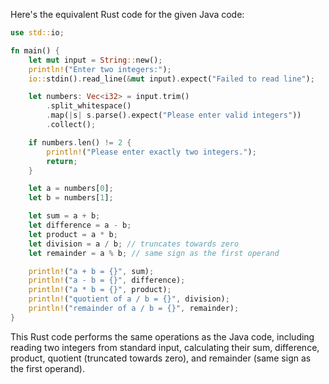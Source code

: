  Here's the equivalent Rust code for the given Java code:

```rust
use std::io;

fn main() {
    let mut input = String::new();
    println!("Enter two integers:");
    io::stdin().read_line(&mut input).expect("Failed to read line");

    let numbers: Vec<i32> = input.trim()
        .split_whitespace()
        .map(|s| s.parse().expect("Please enter valid integers"))
        .collect();

    if numbers.len() != 2 {
        println!("Please enter exactly two integers.");
        return;
    }

    let a = numbers[0];
    let b = numbers[1];

    let sum = a + b;
    let difference = a - b;
    let product = a * b;
    let division = a / b; // truncates towards zero
    let remainder = a % b; // same sign as the first operand

    println!("a + b = {}", sum);
    println!("a - b = {}", difference);
    println!("a * b = {}", product);
    println!("quotient of a / b = {}", division);
    println!("remainder of a / b = {}", remainder);
}
```

This Rust code performs the same operations as the Java code, including reading two integers from standard input, calculating their sum, difference, product, quotient (truncated towards zero), and remainder (same sign as the first operand).
